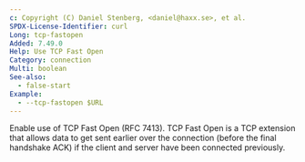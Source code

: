 ```yaml
---
c: Copyright (C) Daniel Stenberg, <daniel@haxx.se>, et al.
SPDX-License-Identifier: curl
Long: tcp-fastopen
Added: 7.49.0
Help: Use TCP Fast Open
Category: connection
Multi: boolean
See-also:
  - false-start
Example:
  - --tcp-fastopen $URL
---
```


Enable use of TCP Fast Open (RFC 7413). TCP Fast Open is a TCP extension that
allows data to get sent earlier over the connection (before the final
handshake ACK) if the client and server have been connected previously.
